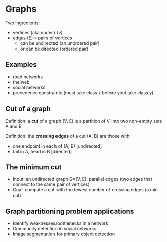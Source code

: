 # Graphs

Two ingredients:

* vertices (aka nodes) (v)
* edges (E) = pairs of vertices
  * can be undirected (an unordered pair)
  * or can be directed (ordered pair)

## Examples

* road networks
* the web
* social networks
* precedence constraints (must take class x before yout take class y)

## Cut of a graph

Definition: a __cut__ of a graph (V, E) is a partition of V into two non-empty sets A and B

Definition: the __crossing edges__ of a cut (A, B) are those with:

* one endpoint in each of (A, B) [undirected]
* tail in A, head in B [directed]

## The minimum cut

* Input: an undirected graph G=(V, E); parallel edges (two edges that connect to the same pair of vertices)
* Goal: compute a cut with the fewest number of crossing edges (a min cut)

## Graph partitioning problem applications

* Identify weaknesses/bottlenecks in a network
* Community detection in social networks
* Image segmentation for primary object detection
